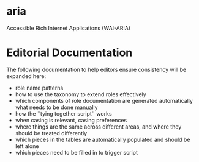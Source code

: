 aria
====

Accessible Rich Internet Applications (WAI-ARIA)

Editorial Documentation
====

The following documentation to help editors ensure consistency will be expanded here:

* role name patterns
* how to use the taxonomy to extend roles effectively
* which components of role documentation are generated automatically what needs to be done manually
* how the ¨tying together script¨ works
* when casing is relevant, casing preferences
* where things are the same across different areas, and where they should be treated differently
* which pieces in the tables are automatically populated and should be left alone
* which pieces need to be filled in to trigger script
